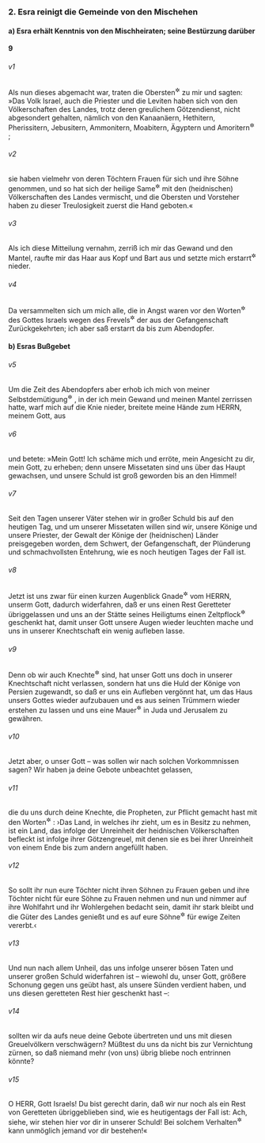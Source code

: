 ### 2. Esra reinigt die Gemeinde von den Mischehen

#### a) Esra erhält Kenntnis von den Mischheiraten; seine Bestürzung darüber

__9__

###### v1
Als nun dieses abgemacht war, traten die Obersten<sup title="= Vorsteher">&#x2732;</sup>
 zu mir und sagten: »Das Volk Israel, auch die Priester und die Leviten haben sich von den Völkerschaften des Landes, trotz deren greulichem Götzendienst, nicht abgesondert gehalten, nämlich von den Kanaanäern, Hethitern, Pherissitern, Jebusitern, Ammonitern, Moabitern, Ägyptern und Amoritern<sup title="oder: Edomitern">&#x2732;</sup>
;

###### v2
sie haben vielmehr von deren Töchtern Frauen für sich und ihre Söhne genommen, und so hat sich der heilige Same<sup title="oder: das heilige Geschlecht">&#x2732;</sup>
 mit den (heidnischen) Völkerschaften des Landes vermischt, und die Obersten und Vorsteher haben zu dieser Treulosigkeit zuerst die Hand geboten.«

###### v3
Als ich diese Mitteilung vernahm, zerriß ich mir das Gewand und den Mantel, raufte mir das Haar aus Kopf und Bart aus und setzte mich erstarrt<sup title="= tieferschüttert">&#x2732;</sup>
 nieder.

###### v4
Da versammelten sich um mich alle, die in Angst waren vor den Worten<sup title="= Drohungen">&#x2732;</sup>
 des Gottes Israels wegen des Frevels<sup title="= der Untreue">&#x2732;</sup>
 der aus der Gefangenschaft Zurückgekehrten; ich aber saß erstarrt da bis zum Abendopfer.

#### b) Esras Bußgebet


###### v5
Um die Zeit des Abendopfers aber erhob ich mich von meiner Selbstdemütigung<sup title="oder: aus meiner Bußstellung">&#x2732;</sup>
, in der ich mein Gewand und meinen Mantel zerrissen hatte, warf mich auf die Knie nieder, breitete meine Hände zum HERRN, meinem Gott, aus

###### v6
und betete: »Mein Gott! Ich schäme mich und erröte, mein Angesicht zu dir, mein Gott, zu erheben; denn unsere Missetaten sind uns über das Haupt gewachsen, und unsere Schuld ist groß geworden bis an den Himmel!

###### v7
Seit den Tagen unserer Väter stehen wir in großer Schuld bis auf den heutigen Tag, und um unserer Missetaten willen sind wir, unsere Könige und unsere Priester, der Gewalt der Könige der (heidnischen) Länder preisgegeben worden, dem Schwert, der Gefangenschaft, der Plünderung und schmachvollsten Entehrung, wie es noch heutigen Tages der Fall ist.

###### v8
Jetzt ist uns zwar für einen kurzen Augenblick Gnade<sup title="oder: Erbarmen">&#x2732;</sup>
 vom HERRN, unserm Gott, dadurch widerfahren, daß er uns einen Rest Geretteter übriggelassen und uns an der Stätte seines Heiligtums einen Zeltpflock<sup title="= sicheren Wohnsitz">&#x2732;</sup>
 geschenkt hat, damit unser Gott unsere Augen wieder leuchten mache und uns in unserer Knechtschaft ein wenig aufleben lasse.

###### v9
Denn ob wir auch Knechte<sup title="= Sklaven">&#x2732;</sup>
 sind, hat unser Gott uns doch in unserer Knechtschaft nicht verlassen, sondern hat uns die Huld der Könige von Persien zugewandt, so daß er uns ein Aufleben vergönnt hat, um das Haus unsers Gottes wieder aufzubauen und es aus seinen Trümmern wieder erstehen zu lassen und uns eine Mauer<sup title="d.h. einen ummauerten Ort, sicheren Wohnsitz">&#x2732;</sup>
 in Juda und Jerusalem zu gewähren.

###### v10
Jetzt aber, o unser Gott – was sollen wir nach solchen Vorkommnissen sagen? Wir haben ja deine Gebote unbeachtet gelassen,

###### v11
die du uns durch deine Knechte, die Propheten, zur Pflicht gemacht hast mit den Worten<sup title="3.Mose 18,24-25">&#x2732;</sup>
: ›Das Land, in welches ihr zieht, um es in Besitz zu nehmen, ist ein Land, das infolge der Unreinheit der heidnischen Völkerschaften befleckt ist infolge ihrer Götzengreuel, mit denen sie es bei ihrer Unreinheit von einem Ende bis zum andern angefüllt haben.

###### v12
So sollt ihr nun eure Töchter nicht ihren Söhnen zu Frauen geben und ihre Töchter nicht für eure Söhne zu Frauen nehmen und nun und nimmer auf ihre Wohlfahrt und ihr Wohlergehen bedacht sein, damit ihr stark bleibt und die Güter des Landes genießt und es auf eure Söhne<sup title="oder: Kinder">&#x2732;</sup>
 für ewige Zeiten vererbt.‹

###### v13
Und nun nach allem Unheil, das uns infolge unserer bösen Taten und unserer großen Schuld widerfahren ist – wiewohl du, unser Gott, größere Schonung gegen uns geübt hast, als unsere Sünden verdient haben, und uns diesen geretteten Rest hier geschenkt hast –:

###### v14
sollten wir da aufs neue deine Gebote übertreten und uns mit diesen Greuelvölkern verschwägern? Müßtest du uns da nicht bis zur Vernichtung zürnen, so daß niemand mehr (von uns) übrig bliebe noch entrinnen könnte?

###### v15
O HERR, Gott Israels! Du bist gerecht darin, daß wir nur noch als ein Rest von Geretteten übriggeblieben sind, wie es heutigentags der Fall ist: Ach, siehe, wir stehen hier vor dir in unserer Schuld! Bei solchem Verhalten<sup title="oder: bei solcher Sachlage">&#x2732;</sup>
 kann unmöglich jemand vor dir bestehen!«